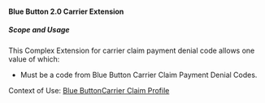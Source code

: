 #### Blue Button 2.0 Carrier Extension


##### Scope and Usage

This Complex Extension for carrier claim payment denial code allows one value of which:

* Must be a code from Blue Button Carrier Claim Payment Denial Codes.

Context of Use: [Blue ButtonCarrier Claim Profile]({{site.data.structuredefinitions.bluebutton-carrier-claim.path}})
